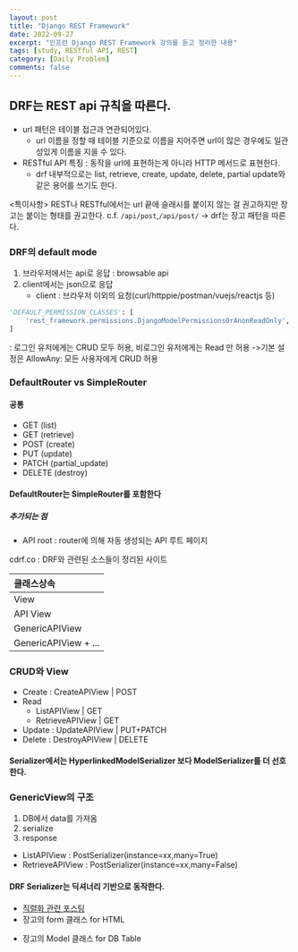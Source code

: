 ```yaml
---
layout: post
title: "Django REST Framework"
date: 2022-09-27
excerpt: "인프런 Django REST Framework 강의를 듣고 정리한 내용"
tags: [study, RESTful API, REST]
category: [Daily Problem]
comments: false
---
```


## DRF는 REST api 규칙을 따른다.

-   url 패턴은 테이블 접근과 연관되어있다.
    -   url 이름을 정할 때 테이블 기준으로 이름을 지어주면 url이 많은 경우에도 일관성있게 이름을 지을 수 있다.
-   RESTful API 특징 : 동작을 url에 표현하는게 아니라 HTTP 메서드로 표현한다.
    -   drf 내부적으로는 list, retrieve, create, update, delete, partial update와 같은 용어를 쓰기도 한다.

<특이사항>
REST나 RESTful에서는 url 끝에 슬래시를 붙이지 않는 걸 권고하지만 장고는 붙이는 형태를 권고한다.
c.f. `/api/post`,`/api/post/`
-> drf는 장고 패턴을 따른다.

### DRF의 default mode

1. 브라우저에서는 api로 응답 : browsable api
2. client에서는 json으로 응답
    - client : 브라우저 이외의 요청(curl/httppie/postman/vuejs/reactjs 등)

```python
'DEFAULT_PERMISSION_CLASSES': [
    'rest_framework.permissions.DjangoModelPermissionsOrAnonReadOnly',
]
```

: 로그인 유저에게는 CRUD 모두 허용, 비로그인 유저에게는 Read 만 허용
->기본 설정은 AllowAny: 모든 사용자에게 CRUD 허용

### DefaultRouter vs SimpleRouter

#### 공통

-   GET (list)
-   GET (retrieve)
-   POST (create)
-   PUT (update)
-   PATCH (partial_update)
-   DELETE (destroy)

#### DefaultRouter는 SimpleRouter를 포함한다

##### 추가되는 점

-   API root : router에 의해 자동 생성되는 API 루트 페이지

cdrf.co : DRF와 관련된 소스들이 정리된 사이트

| 클래스상속           |
| :------------------- |
| View                 |
| API View             |
| GenericAPIView       |
| GenericAPIView + ... |

### CRUD와 View

-   Create : CreateAPIView | POST
-   Read
    -   ListAPIView | GET
    -   RetrieveAPIView | GET
-   Update : UpdateAPIView | PUT+PATCH
-   Delete : DestroyAPIView | DELETE

#### Serializer에서는 HyperlinkedModelSerializer 보다 ModelSerializer를 더 선호한다.

### GenericView의 구조

1. DB에서 data를 가져옴
2. serialize
3. response

-   ListAPIView : PostSerializer(instance=xx,many=True)
-   RetrieveAPIView : PostSerializer(instance=xx,many=False)

#### DRF Serializer는 딕셔너리 기반으로 동작한다.

-   <a href="https://kimdahui42.github.io/create-update/">직렬화 관련 포스팅</a>
-   장고의 form 클래스 for HTML <form>
-   장고의 Model 클래스 for DB Table
